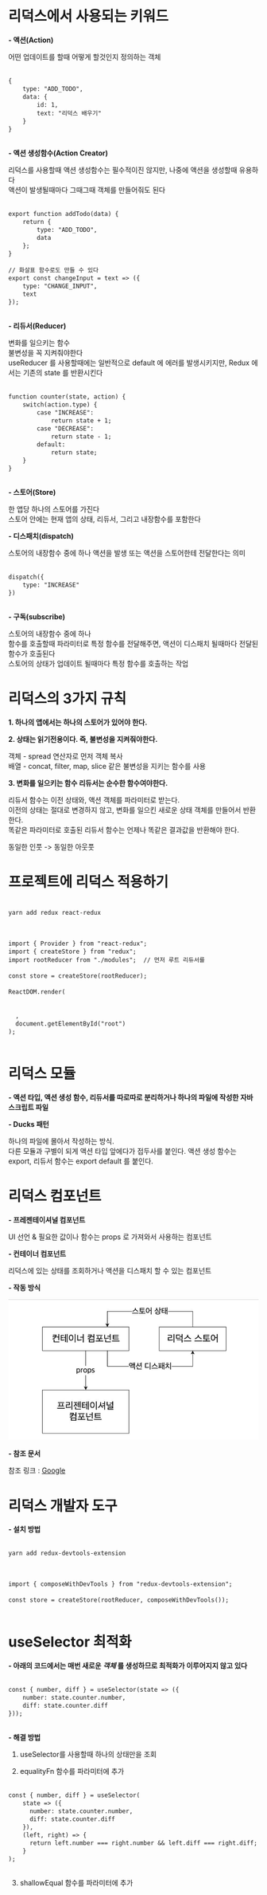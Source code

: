 # 리덕스에서 사용되는 키워드

**- 액션(Action)**

어떤 업데이트를 할때 어떻게 할것인지 정의하는 객체

<pre>
<code>
{
    type: "ADD_TODO",
    data: {
        id: 1,
        text: "리덕스 배우기"
    }
}
</code>
</pre>

**- 액션 생성함수(Action Creator)**

리덕스를 사용할때 액션 생성함수는 필수적이진 않지만, 나중에 액션을 생성할때 유용하다  
 액션이 발생될때마다 그때그때 객체를 만들어줘도 된다

<pre>
<code>
export function addTodo(data) {
    return {
        type: "ADD_TODO",
        data
    };
}

// 화살표 함수로도 만들 수 있다
export const changeInput = text => ({
    type: "CHANGE_INPUT",
    text
});
</code>
</pre>

**- 리듀서(Reducer)**

변화를 일으키는 함수  
 불변성을 꼭 지켜줘야한다  
 useReducer 를 사용할때에는 일반적으로 default 에 에러를 발생시키지만, Redux 에서는 기존의 state 를 반환시킨다

<pre>
<code>
function counter(state, action) {
    switch(action.type) {
        case "INCREASE":
            return state + 1;
        case "DECREASE":
            return state - 1;
        default:
            return state;
    }
}
</code>
</pre>

**- 스토어(Store)**

한 앱당 하나의 스토어를 가진다  
 스토어 안에는 현재 앱의 상태, 리듀서, 그리고 내장함수를 포함한다

**- 디스패치(dispatch)**

스토어의 내장함수 중에 하나
액션을 발생 또는 액션을 스토어한테 전달한다는 의미

<pre>
<code>
dispatch({
    type: "INCREASE"
})
</code>
</pre>

**- 구독(subscribe)**

스토어의 내장함수 중에 하나  
 함수를 호출할때 파라미터로 특정 함수를 전달해주면, 액션이 디스패치 될때마다 전달된 함수가 호출된다  
 스토어의 상태가 업데이트 될때마다 특정 함수를 호출하는 작업

# 리덕스의 3가지 규칙

**1. 하나의 앱에서는 하나의 스토어가 있어야 한다.**

**2. 상태는 읽기전용이다. 즉, 불변성을 지켜줘야한다.**

객체 - spread 연산자로 먼저 객체 복사  
 배열 - concat, filter, map, slice 같은 불변성을 지키는 함수를 사용

**3. 변화를 일으키는 함수 리듀서는 순수한 함수여야한다.**

리듀서 함수는 이전 상태와, 액션 객체를 파라미터로 받는다.  
 이전의 상태는 절대로 변경하지 않고, 변화를 일으킨 새로운 상태 객체를 만들어서 반환한다.  
 똑같은 파라미터로 호출된 리듀서 함수는 언제나 똑같은 결과값을 반환해야 한다.

동일한 인풋 -> 동일한 아웃풋

# 프로젝트에 리덕스 적용하기

<pre>
<code>
yarn add redux react-redux
</code>
</pre>

<pre>
<code>
import { Provider } from "react-redux";
import { createStore } from "redux";
import rootReducer from "./modules";  // 먼저 루트 리듀서를 

const store = createStore(rootReducer);

ReactDOM.render(
  <Provider store={store}>
    <App />
  </Provider>,
  document.getElementById("root")
);
</code>
</pre>

# 리덕스 모듈

**- 액션 타입, 액션 생성 함수, 리듀서를 따로따로 분리하거나 하나의 파일에 작성한 자바스크립트 파일**

**- Ducks 패턴**

하나의 파일에 몰아서 작성하는 방식.  
다른 모듈과 구별이 되게 액션 타입 앞에다가 접두사를 붙인다.
액션 생성 함수는 export, 리듀서 함수는 export default 를 붙인다.

# 리덕스 컴포넌트

**- 프레젠테이셔널 컴포넌트**

UI 선언 & 필요한 값이나 함수는 props 로 가져와서 사용하는 컴포넌트

**- 컨테이너 컴포넌트**

리덕스에 있는 상태를 조회하거나 액션을 디스패치 할 수 있는 컴포넌트

**- 작동 방식**

<img src="/src/img/components.jpg" title="컴포넌트 작동 방식" alt="components"></img><br/>

**- 참조 문서**

참조 링크 : [Google][googlelink]

[googlelink]: https://medium.com/@dan_abramov/smart-and-dumb-components-7ca2f9a7c7d0

# 리덕스 개발자 도구

**- 설치 방법**

<pre>
<code>
yarn add redux-devtools-extension
</code>
</pre>

<pre>
<code>
import { composeWithDevTools } from "redux-devtools-extension";   

const store = createStore(rootReducer, composeWithDevTools());
</code>
</pre>

# useSelector 최적화

**- 아래의 코드에서는 매번 새로운 _객체_ 를 생성하므로 최적화가 이루어지지 않고 있다**

<pre>
<code>
const { number, diff } = useSelector(state => ({
    number: state.counter.number,
    diff: state.counter.diff
}));
</code>
</pre>

**- 해결 방법**

1. useSelector를 사용할때 하나의 상태만을 조회

2. equalityFn 함수를 파라미터에 추가

<pre>
<code>
const { number, diff } = useSelector(
    state => ({
      number: state.counter.number,
      diff: state.counter.diff
    }),
    (left, right) => {
      return left.number === right.number && left.diff === right.diff;
    }
);
</code>
</pre>

3. shallowEqual 함수를 파라미터에 추가
